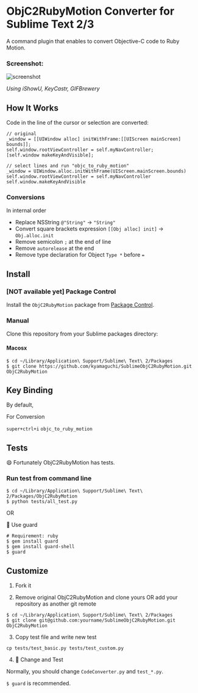 # ObjC2RubyMotion Converter for Sublime Text 2/3

A command plugin that enables to convert Objective-C code to Ruby Motion.

### Screenshot:

![screenshot](https://raw.github.com/kyamaguchi/SublimeObjC2RubyMotion/master/screenshot.gif)

_Using iShowU, KeyCastr, GIFBrewery_

## How It Works

Code in the line of the cursor or selection are converted:

```objc
// original
_window = [[UIWindow alloc] initWithFrame:[[UIScreen mainScreen] bounds]];
self.window.rootViewController = self.myNavController;
[self.window makeKeyAndVisible];

// select lines and run "objc_to_ruby_motion"
_window = UIWindow.alloc.initWithFrame(UIScreen.mainScreen.bounds)
self.window.rootViewController = self.myNavController
self.window.makeKeyAndVisible
```

### Conversions

In internal order

* Replace NSString `@"String"` -> `"String"`
* Convert square brackets expression  `[[Obj alloc] init]` -> `Obj.alloc.init`
* Remove semicolon `;` at the end of line
* Remove `autorelease` at the end
* Remove type declaration for Object `Type *` before `=`

## Install

### [NOT available yet] Package Control
Install the `ObjC2RubyMotion` package from [Package Control](http://wbond.net/sublime_packages/package_control).


### Manual

Clone this repository from your Sublime packages directory:

#### Macosx

```
$ cd ~/Library/Application\ Support/Sublime\ Text\ 2/Packages
$ git clone https://github.com/kyamaguchi/SublimeObjC2RubyMotion.git ObjC2RubyMotion
```

## Key Binding

By default,

For Conversion

`super+ctrl+i` `objc_to_ruby_motion`

## Tests

:smile: Fortunately ObjC2RubyMotion has tests.

### Run test from command line

```
$ cd ~/Library/Application\ Support/Sublime\ Text\ 2/Packages/ObjC2RubyMotion
$ python tests/all_test.py
```

OR

:racehorse: Use guard

```
# Requirement: ruby
$ gem install guard
$ gem install guard-shell
$ guard
```

## Customize

1. Fork it

2. Remove original ObjC2RubyMotion and clone yours OR add your repository as another git remote

  ```
  $ cd ~/Library/Application\ Support/Sublime\ Text\ 2/Packages
  $ git clone git@github.com:yourname/SublimeObjC2RubyMotion.git ObjC2RubyMotion
  ```

3. Copy test file and write new test

  `cp tests/test_basic.py tests/test_custom.py`

4. :snake: Change and Test

  Normally, you should change `CodeConverter.py` and `test_*.py`.

  `$ guard` is recommended.


